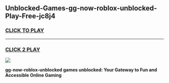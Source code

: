 
## Unblocked-Games-gg-now-roblox-unblocked-Play-Free-jc8j4
<h3>
<a href="https://premium76.site?title=gg-now-roblox-unblocked&ref=23A">CLICK TO PLAY</a></h3>
<hr>

<h3>
<a href="https://premium76.site?title=gg-now-roblox-unblocked&ref=23A">CLICK 2 PLAY</a>
  
</h3>

<a href="https://premium76.site?title=gg-now-roblox-unblocked&ref=23A"><img src="https://clearcache.store/games.png"></a>


**gg-now-roblox-unblocked games unblocked: Your Gateway to Fun and Accessible Online Gaming**
